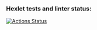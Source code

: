 ### Hexlet tests and linter status:
[![Actions Status](https://github.com/sergi-Jr/java-project-72/actions/workflows/hexlet-check.yml/badge.svg)](https://github.com/sergi-Jr/java-project-72/actions)